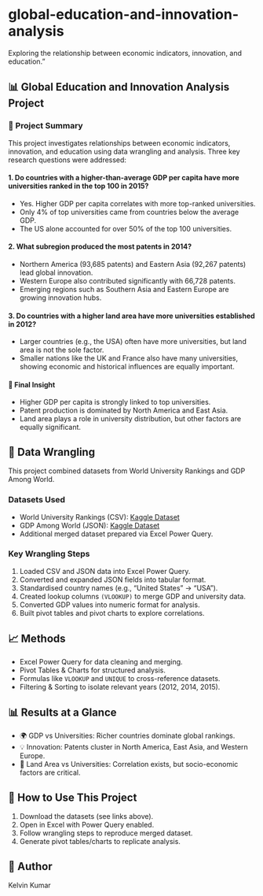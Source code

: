 # global-education-and-innovation-analysis
Exploring the relationship between economic indicators, innovation, and education.”


## 📊 Global Education and Innovation Analysis Project

### 📌 Project Summary
This project investigates relationships between economic indicators, innovation, and education using data wrangling and analysis. Three key research questions were addressed:

#### 1. Do countries with a higher-than-average GDP per capita have more universities ranked in the top 100 in 2015?
  * Yes. Higher GDP per capita correlates with more top-ranked universities.  
  * Only 4% of top universities came from countries below the average GDP.
  * The US alone accounted for over 50% of the top 100 universities.

#### 2. What subregion produced the most patents in 2014?
  * Northern America (93,685 patents) and Eastern Asia (92,267 patents) lead global innovation.
  * Western Europe also contributed significantly with 66,728 patents.
  * Emerging regions such as Southern Asia and Eastern Europe are growing innovation hubs.

#### 3. Do countries with a higher land area have more universities established in 2012?
  * Larger countries (e.g., the USA) often have more universities, but land area is not the sole factor.
  * Smaller nations like the UK and France also have many universities, showing economic and historical influences are equally important.

#### 🔑 Final Insight
  * Higher GDP per capita is strongly linked to top universities.
  * Patent production is dominated by North America and East Asia.
  * Land area plays a role in university distribution, but other factors are equally significant.

## 📂 Data Wrangling
This project combined datasets from World University Rankings and GDP Among World.

### Datasets Used
* World University Rankings (CSV): [Kaggle Dataset](https://www.kaggle.com/datasets/mylesoneill/world-university-rankings)
* GDP Among World (JSON): [Kaggle Dataset](https://www.kaggle.com/datasets/darknez/gdp-among-world)
* Additional merged dataset prepared via Excel Power Query.

### Key Wrangling Steps
1. Loaded CSV and JSON data into Excel Power Query.
2. Converted and expanded JSON fields into tabular format.
3. Standardised country names (e.g., “United States” → “USA”).
4. Created lookup columns ```(VLOOKUP)``` to merge GDP and university data.
5. Converted GDP values into numeric format for analysis.
6. Built pivot tables and pivot charts to explore correlations.

## 📈 Methods  
  * Excel Power Query for data cleaning and merging.
  * Pivot Tables & Charts for structured analysis.
  * Formulas like ```VLOOKUP``` and ```UNIQUE``` to cross-reference datasets.
  * Filtering & Sorting to isolate relevant years (2012, 2014, 2015).

## 📊 Results at a Glance
  * 🌍 GDP vs Universities: Richer countries dominate global rankings.
  * 💡 Innovation: Patents cluster in North America, East Asia, and Western Europe.
  * 🏫 Land Area vs Universities: Correlation exists, but socio-economic factors are critical.

## 🚀 How to Use This Project
  1. Download the datasets (see links above).
  2. Open in Excel with Power Query enabled.
  3. Follow wrangling steps to reproduce merged dataset.
  4. Generate pivot tables/charts to replicate analysis.

## 📝 Author
Kelvin Kumar
